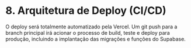 # 8. Arquitetura de Deploy (CI/CD)

O deploy será totalmente automatizado pela Vercel. Um git push para a branch principal irá acionar o processo de build, teste e deploy para produção, incluindo a implantação das migrações e funções do Supabase.